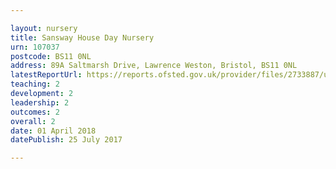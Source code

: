 ```yaml
---

layout: nursery
title: Sansway House Day Nursery
urn: 107037
postcode: BS11 0NL
address: 89A Saltmarsh Drive, Lawrence Weston, Bristol, BS11 0NL
latestReportUrl: https://reports.ofsted.gov.uk/provider/files/2733887/urn/107037.pdf
teaching: 2
development: 2
leadership: 2
outcomes: 2
overall: 2
date: 01 April 2018 
datePublish: 25 July 2017

---
```

